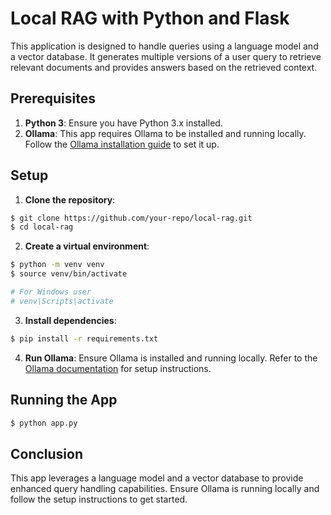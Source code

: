 # Local RAG with Python and Flask

This application is designed to handle queries using a language model and a vector database. It generates multiple versions of a user query to retrieve relevant documents and provides answers based on the retrieved context.

## Prerequisites

1. **Python 3**: Ensure you have Python 3.x installed.
2. **Ollama**: This app requires Ollama to be installed and running locally. Follow the [Ollama installation guide](https://ollama.com/docs/installation) to set it up.

## Setup

1. **Clone the repository**:
```bash
$ git clone https://github.com/your-repo/local-rag.git
$ cd local-rag
```

2. **Create a virtual environment**:
```bash
$ python -m venv venv
$ source venv/bin/activate

# For Windows user
# venv\Scripts\activate
```

3. **Install dependencies**:
```bash
$ pip install -r requirements.txt
```

4. **Run Ollama**:
Ensure Ollama is installed and running locally. Refer to the [Ollama documentation](https://ollama.com/docs/installation) for setup instructions.

## Running the App
```bash
$ python app.py
```


## Conclusion

This app leverages a language model and a vector database to provide enhanced query handling capabilities. Ensure Ollama is running locally and follow the setup instructions to get started.